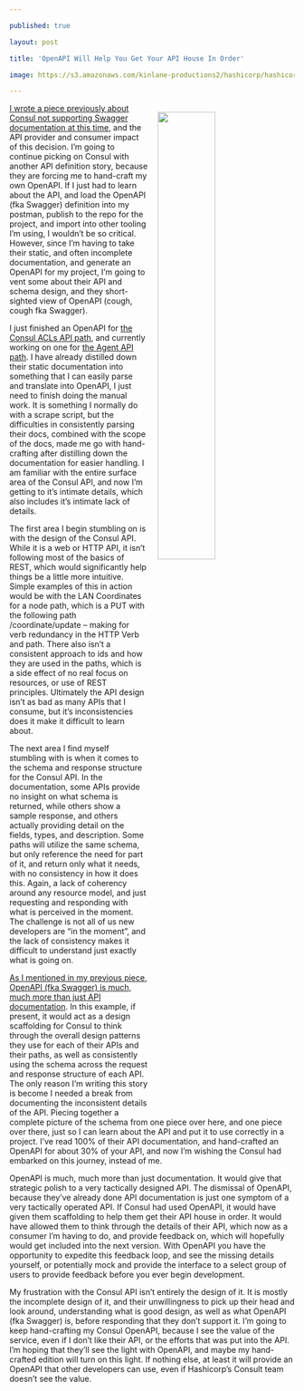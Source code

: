 ---
published: true
layout: post
title: 'OpenAPI Will Help You Get Your API House In Order'
image: https://s3.amazonaws.com/kinlane-productions2/hashicorp/hashicorp-consul-api-screenshot.png
---

<p><img src="https://s3.amazonaws.com/kinlane-productions2/hashicorp/hashicorp-consul-api-screenshot.png" align="right" width="45%" style="padding: 15px;" />
<p><a href="/2018/01/10/we-are-not-supporting-open-api-fk-swagger-as-we-already-published-our-docs/">I wrote a piece previously about Consul not supporting Swagger documentation at this time</a>, and the API provider and consumer impact of this decision. I’m going to continue picking on Consul with another API definition story, because they are forcing me to hand-craft my own OpenAPI. If I just had to learn about the API, and load the OpenAPI (fka Swagger) definition into my postman, publish to the repo for the project, and import into other tooling I’m using, I wouldn’t be so critical. However, since I’m having to take their static, and often incomplete documentation, and generate an OpenAPI for my project, I’m going to vent some about their API and schema design, and they short-sighted view of OpenAPI (cough, cough fka Swagger).

<p>I just finished an OpenAPI for <a href="https://www.consul.io/api/acl.html">the Consul ACLs API path</a>, and currently working on one for <a href="https://www.consul.io/api/agent.html">the Agent API path</a>. I have already distilled down their static documentation into something that I can easily parse and translate into OpenAPI, I just need to finish doing the manual work. It is something I normally do with a scrape script, but the difficulties in consistently parsing their docs, combined with the scope of the docs, made me go with hand-crafting after distilling down the documentation for easier handling. I am familiar with the entire surface area of the Consul API, and now I’m getting to it’s intimate details, which also includes it’s intimate lack of details.

<p>The first area I begin stumbling on is with the design of the Consul API. While it is a web or HTTP API, it isn’t following most of the basics of REST, which would significantly help things be a little more intuitive. Simple examples of this in action would be with the LAN Coordinates for a node path, which is a PUT with the following path /coordinate/update – making for verb redundancy in the HTTP Verb and path. There also isn’t a consistent approach to ids and how they are used in the paths, which is a side effect of no real focus on resources, or use of REST principles. Ultimately the API design isn’t as bad as many APIs that I consume, but it’s inconsistencies does it make it difficult to learn about.

<p>The next area I find myself stumbling with is when it comes to the schema and response structure for the Consul API. In the documentation, some APIs provide no insight on what schema is returned, while others show a sample response, and others actually providing detail on the fields, types, and description. Some paths will utilize the same schema, but only reference the need for part of it, and return only what it needs, with no consistency in how it does this. Again, a lack of coherency around any resource model, and just requesting and responding with what is perceived in the moment. The challenge is not all of us new developers are “in the moment”, and the lack of consistency makes it difficult to understand just exactly what is going on.

<p><a href="/2018/01/10/we-are-not-supporting-open-api-fk-swagger-as-we-already-published-our-docs/">As I mentioned in my previous piece, OpenAPI (fka Swagger) is much, much more than just API documentation</a>. In this example, if present, it would act as a design scaffolding for Consul to think through the overall design patterns they use for each of their APIs and their paths, as well as consistently using the schema across the request and response structure of each API. The only reason I’m writing this story is become I needed a break from documenting the inconsistent details of the API. Piecing together a complete picture of the schema from one piece over here, and one piece over there, just so I can learn about the API and put it to use correctly in a project. I’ve read 100% of their API documentation, and hand-crafted an OpenAPI for about 30% of your API, and now I’m wishing the Consul had embarked on this journey, instead of me.

<p>OpenAPI is much, much more than just documentation. It would give that strategic polish to a very tactically designed API. The dismissal of OpenAPI, because they’ve already done API documentation is just one symptom of a very tactically operated API. If Consul had used OpenAPI, it would have given them scaffolding to help them get their API house in order. It would have allowed them to think through the details of their API, which now as a consumer I’m having to do, and provide feedback on, which will hopefully would get included into the next version. With OpenAPI you have the opportunity to expedite this feedback loop, and see the missing details yourself, or potentially mock and provide the interface to a select group of users to provide feedback before you ever begin development.

<p>My frustration with the Consul API isn’t entirely the design of it. It is mostly the incomplete design of it, and their unwillingness to pick up their head and look around, understanding what is good design, as well as what OpenAPI (fka Swagger) is, before responding that they don’t support it. I’m going to keep hand-crafting my Consul OpenAPI, because I see the value of the service, even if I don’t like their API, or the efforts that was put into the API. I’m hoping that they’ll see the light with OpenAPI, and maybe my hand-crafted edition will turn on this light. If nothing else, at least it will provide an OpenAPI that other developers can use, even if Hashicorp’s Consult team doesn’t see the value.


